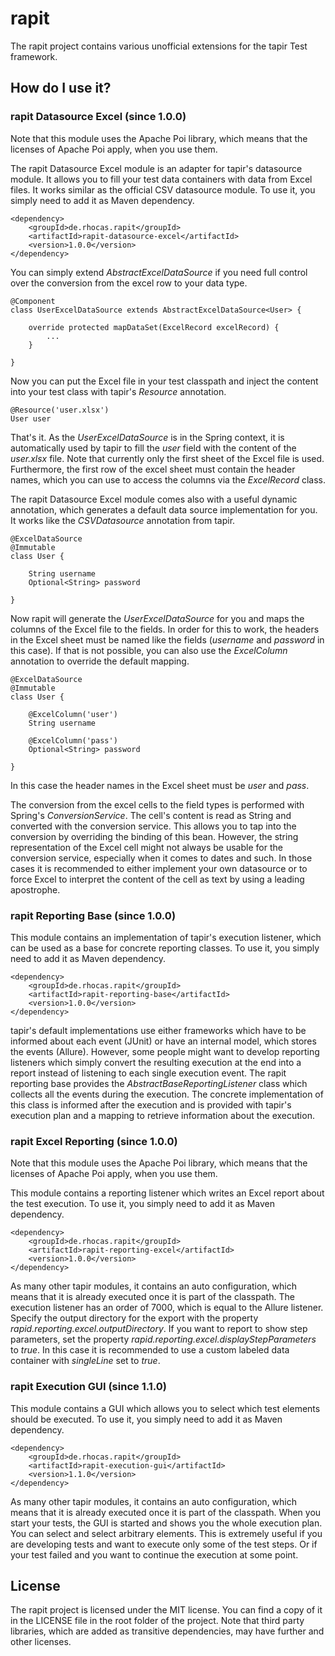 # rapit
The rapit project contains various unofficial extensions for the tapir Test framework.

## How do I use it?

### rapit Datasource Excel (since 1.0.0)

Note that this module uses the Apache Poi library, which means that the licenses of Apache Poi apply, when you use them.

The rapit Datasource Excel module is an adapter for tapir's datasource module. It allows you to fill your test data containers with data from Excel files. It works similar as the official CSV datasource module. To use it, you simply need to add it as Maven dependency. 

	<dependency>
		<groupId>de.rhocas.rapit</groupId>
		<artifactId>rapit-datasource-excel</artifactId>
		<version>1.0.0</version>
	</dependency>

You can simply extend _AbstractExcelDataSource_ if you need full control over the conversion from the excel row to your data type.

	@Component
	class UserExcelDataSource extends AbstractExcelDataSource<User> {

		override protected mapDataSet(ExcelRecord excelRecord) {
			...
		}

	}

Now you can put the Excel file in your test classpath and inject the content into your test class with tapir's _Resource_ annotation.

	@Resource('user.xlsx')
	User user

That's it. As the _UserExcelDataSource_ is in the Spring context, it is automatically used by tapir to fill the _user_ field with the content of the _user.xlsx_ file. Note that currently only the first sheet of the Excel file is used. Furthermore, the first row of the excel sheet must contain the header names, which you can use to access the columns via the _ExcelRecord_ class.

The rapit Datasource Excel module comes also with a useful dynamic annotation, which generates a default data source implementation for you. It works like the _CSVDatasource_ annotation from tapir.

	@ExcelDataSource
	@Immutable
	class User {
			
		String username
		Optional<String> password
			
	}

Now rapit will generate the _UserExcelDataSource_ for you and maps the columns of the Excel file to the fields. In order for this to work, the headers in the Excel sheet must be named like the fields (_username_ and _password_ in this case). If that is not possible, you can also use the _ExcelColumn_ annotation to override the default mapping.

	@ExcelDataSource
	@Immutable
	class User {
			
		@ExcelColumn('user')
		String username
		
		@ExcelColumn('pass')
		Optional<String> password
			
	}

In this case the header names in the Excel sheet must be _user_ and _pass_.

The conversion from the excel cells to the field types is performed with Spring's _ConversionService_. The cell's content is read as String and converted with the conversion service. This allows you to tap into the conversion by overriding the binding of this bean. However, the string representation of the Excel cell might not always be usable for the conversion service, especially when it comes to dates and such. In those cases it is recommended to either implement your own datasource or to force Excel to interpret the content of the cell as text by using a leading apostrophe. 

### rapit Reporting Base (since 1.0.0)

This module contains an implementation of tapir's execution listener, which can be used as a base for concrete reporting classes. To use it, you simply need to add it as Maven dependency. 

	<dependency>
		<groupId>de.rhocas.rapit</groupId>
		<artifactId>rapit-reporting-base</artifactId>
		<version>1.0.0</version>
	</dependency>

tapir's default implementations use either frameworks which have to be informed about each event (JUnit) or have an internal model, which stores the events (Allure). However, some people might want to develop reporting listeners which simply convert the resulting execution at the end into a report instead of listening to each single execution event. The rapit reporting base provides the _AbstractBaseReportingListener_ class which collects all the events during the execution. The concrete implementation of this class is informed after the execution and is provided with tapir's execution plan and a mapping to retrieve information about the execution.

### rapit Excel Reporting (since 1.0.0)

Note that this module uses the Apache Poi library, which means that the licenses of Apache Poi apply, when you use them.

This module contains a reporting listener which writes an Excel report about the test execution. To use it, you simply need to add it as Maven dependency. 

	<dependency>
		<groupId>de.rhocas.rapit</groupId>
		<artifactId>rapit-reporting-excel</artifactId>
		<version>1.0.0</version>
	</dependency>
	
As many other tapir modules, it contains an auto configuration, which means that it is already executed once it is part of the classpath. The execution listener has an order of 7000, which is equal to the Allure listener. Specify the output directory for the export with the property _rapid.reporting.excel.outputDirectory_. If you want to report to show step parameters, set the property _rapid.reporting.excel.displayStepParameters_ to _true_. In this case it is recommended to use a custom labeled data container with _singleLine_ set to _true_.

### rapit Execution GUI (since 1.1.0)

This module contains a GUI which allows you to select which test elements should be executed. To use it, you simply need to add it as Maven dependency.

	<dependency>
		<groupId>de.rhocas.rapit</groupId>
		<artifactId>rapit-execution-gui</artifactId>
		<version>1.1.0</version>
	</dependency>

As many other tapir modules, it contains an auto configuration, which means that it is already executed once it is part of the classpath. When you start your tests, the GUI is started and shows you the whole execution plan. You can select and select arbitrary elements. This is extremely useful if you are developing tests and want to execute only some of the test steps. Or if your test failed and you want to continue the execution at some point. 

## License

The rapit project is licensed under the MIT license. You can find a copy of it in the LICENSE file in the root folder of the project. Note that third party libraries, which are added as transitive dependencies, may have further and other licenses.